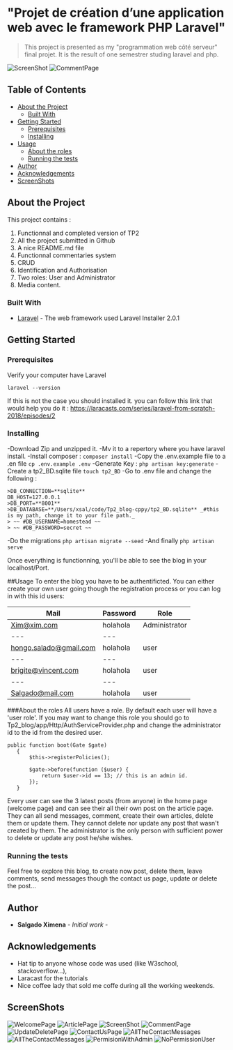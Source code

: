 # "Projet de création d’une application web avec le framework PHP Laravel"
>This project is presented as my "programmation web côté serveur" final projet. It is the result of one semestrer studing laravel and php. 

![ScreenShot](readmeImages/articlePage1.png "Show article page")
![CommentPage](readmeImages/articlesPage2.png "Show comments page")

## Table of Contents

* [About the Project](#about-the-project)
  * [Built With](#built-with)
* [Getting Started](#getting-started)
  * [Prerequisites](#prerequisites)
  * [Installing](#Installing)
* [Usage](#usage)
    * [About the roles](#About-the-roles)
    * [Running the tests](#Running-the-tests)
* [Author](#Author)
* [Acknowledgements](#acknowledgements)
* [ScreenShots](#ScreenShots)

## About the Project 
This project contains : 
1. Functionnal and completed version of TP2
2. All the project submitted in Github
3. A nice README.md file 
4. Functionnal commentaries system 
5. CRUD 
6. Identification and Authorisation 
7. Two roles: User and Administrator 
8. Media content.  

### Built With
* [Laravel](https://laravel.com/)  - The web framework used
Laravel Installer 2.0.1 

## Getting Started

### Prerequisites

Verify your computer have Laravel 
```
laravel --version
```

If this is not the case you should installed it. you can follow this link that would help you do it : https://laracasts.com/series/laravel-from-scratch-2018/episodes/2 


### Installing

-Download Zip and unzipped it. 
-Mv it to a repertory where you have laravel install. 
-Install composer : `composer install`
-Copy the .env.example file to a .en file `cp .env.example .env`
-Generate Key : `php artisan key:generate`
-Create a tp2_BD.sqlite file `touch tp2_BD` 
-Go to .env file and change the following : 
```
>DB_CONNECTION=**sqlite**
DB_HOST=127.0.0.1
>DB_PORT=**8001**
>DB_DATABASE=**/Users/xsal/code/Tp2_blog-cppy/tp2_BD.sqlite** _#this is my path, change it to your file path._ 
> ~~ #DB_USERNAME=homestead ~~
> ~~ #DB_PASSWORD=secret ~~
```
-Do the migrations `php artisan migrate --seed`
-And finally `php artisan serve`

Once everything is functionning, you'll be able to see the blog in your localhost/Port.


##Usage
To enter the blog you have to be authentificted. 
You can either create your own user going though the registration process or you can log in with this id users: 

Mail | Password | Role |
--- | --- | --- | 
Xim@xim.com| holahola | Administrator | 
--- | --- | 
hongo.salado@gmail.com| holahola | user |
--- | --- | 
brigite@vincent.com| holahola | user |
--- | --- | 
Salgado@mail.com| holahola | user |

###About the roles
All users have a role. By default each user will have a 'user role'. 
If you may want to change this role you should go to 
Tp2_blog/app/Http/AuthServiceProvider.php 
and change the administrator id to the id from the desired user.  
 ```
public function boot(Gate $gate)
    {
        $this->registerPolicies();

        $gate->before(function ($user) {
            return $user->id == 13; // this is an admin id. 
        });
    }
```

Every user can see the 3 latest posts (from anyone) in the home page (welcome page) and can see their all their own post on the article page. 
They can all send messages, comment, create their own articles, delete them or update them. They cannot delete nor update any post that wasn't created by them. 
The administrator is the only person with sufficient power to delete or update any post he/she wishes. 


### Running the tests

Feel free to explore this blog, to create now post, delete them, leave comments, send messages though the contact us page, update or delete the post... 



## Author

* **Salgado Ximena** - *Initial work* - 

## Acknowledgements

* Hat tip to anyone whose code was used (like W3school, stackoverflow...), 
* Laracast for the tutorials
* Nice coffee lady that sold me coffe during all the working weekends. 


## ScreenShots

![WelcomePage](readmeImages/welcomePage.png "Welcome page")
![ArticlePage](readmeImages/Articles.png "Articles page")
![ScreenShot](readmeImages/articlePage1.png "Show article page")
![CommentPage](readmeImages/articlesPage2.png "Show comments page")
![UpdateDeletePage](readmeImages/UpdateDeletePage.png "Update/Delete page")
![ContactUsPage](readmeImages/contactUs.png "Contact Us page")
![AllTheContactMessages](readmeImages/AllTheContactMessages.png "All The Contact Messages page")
![AllTheContactMessages](readmeImages/AllTheContactMessages.png "All The Contact Messages page")
![PermisionWithAdmin](readmeImages/PermisionWithAdmin.png "PermisionWithAdmin page")
![NoPermissionUser](readmeImages/NoPermissionUser.png "NoPermissionUser page")



